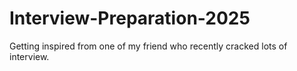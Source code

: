 # Interview-Preparation-2025
Getting inspired from one of my friend who recently cracked lots of interview. 
